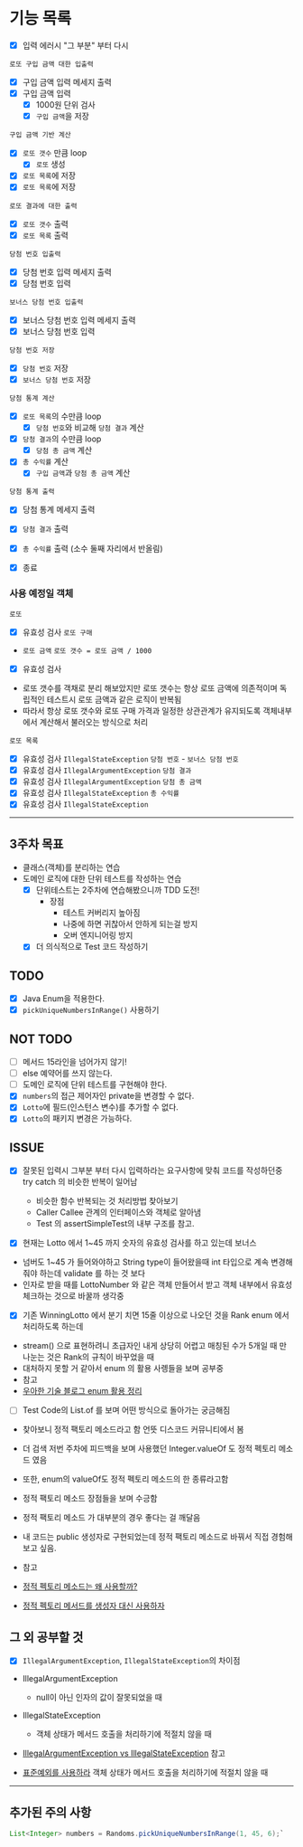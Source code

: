 # 기능 목록

- [x] 입력 에러시 "그 부분" 부터 다시   

`로또 구입 금액 대한 입출력`
- [x] 구입 금액 입력 메세지 출력
- [x] 구입 금액 입력
  - [x] 1000원 단위 검사
  - [x] `구입 금액`을 저장

`구입 금액 기반 계산`
- [x] `로또 갯수` 만큼 loop
  - [x] `로또` 생성
- [x] `로또 목록`에 저장
- [x] `로또 목록`에 저장

`로또 결과에 대한 출력`
- [x] `로또 갯수` 출력
- [x] `로또 목록` 출력

`당첨 번호 입출력`
- [x] 당첨 번호 입력 메세지 출력
- [x] 당첨 번호 입력

`보너스 당첨 번호 입출력`
- [x] 보너스 당첨 번호 입력 메세지 출력
- [x] 보너스 당첨 번호 입력

`당첨 번호 저장`
- [x] `당첨 번호` 저장 
- [x] `보너스 당첨 번호` 저장

`당첨 통계 계산`
- [x] `로또 목록`의 수만큼 loop
  - [x] `당첨 번호`와 비교해 `당첨 결과` 계산
- [x] `당청 결과`의 수만큼 loop
  - [x] `당첨 총 금액` 계산
- [x] `총 수익률` 계산
  - [x] `구입 금액`과 `당첨 총 금액` 계산

`당첨 통계 출력`
- [x] 당첨 통계 메세지 출력
- [x] `당첨 결과` 출력
- [x] `총 수익률` 출력 (소수 둘째 자리에서 반올림)

- [x] 종료

### 사용 예정일 객체

`로또`
- [x] 유효성 검사
`로또 구매`
- `로또 금액` `로또 갯수 = 로또 금액 / 1000`
- [x] 유효성 검사
- 로또 갯수를 객채로 분리 해보았지만 로또 갯수는 항상 로또 금액에 의존적이며 독립적인 테스트시 로또 금액과 같은 로직이 반복됨
- 따라서 항상 로또 갯수와 로또 구매 가격과 일정한 상관관계가 유지되도록 객체내부에서 계산해서 불러오는 방식으로 처리

`로또 목록`
- [x] 유효성 검사 `IllegalStateException`
`당첨 번호` - `보너스 당첨 번호`
- [x] 유효성 검사 `IllegalArgumentException`
`당첨 결과`
- [x] 유효성 검사 `IllegalArgumentException`
`당첨 총 금액`
- [x] 유효성 검사 `IllegalStateException`
`총 수익률`
- [x] 유효성 검사 `IllegalStateException`
---
## 3주차 목표
- 클래스(객체)를 분리하는 연습
- 도메인 로직에 대한 단위 테스트를 작성하는 연습
  - [x] 단위테스트는 2주차에 연습해봤으니까 TDD 도전!
    - 장점
      - 테스트 커버리지 높아짐
      - 나중에 하면 귀찮아서 안하게 되는걸 방지
      - 오버 엔지니어링 방지
  - [x] 더 의식적으로 Test 코드 작성하기

## TODO
- [x] Java Enum을 적용한다.
- [x] `pickUniqueNumbersInRange()` 사용하기
## NOT TODO
- [ ] 메서드 15라인을 넘어가지 않기!
- [ ] else 예약어를 쓰지 않는다.
- [ ] 도메인 로직에 단위 테스트를 구현해야 한다.
- [x] `numbers`의 접근 제어자인 private을 변경할 수 없다.
- [x] `Lotto`에 필드(인스턴스 변수)를 추가할 수 없다.
- [x] `Lotto`의 패키지 변경은 가능하다.
## ISSUE
- [x] 잘못된 입력시 그부분 부터 다시 입력하라는 요구사항에 맞춰 코드를 작성하던중 try catch 의 비슷한 반복이 일어남   
  - 비슷한 함수 반복되는 것 처리방법 찾아보기
  - Caller Callee 관계의 인터페이스와 객체로 알아냄
  - Test 의 assertSimpleTest의 내부 구조를 참고.

- [x] 현재는 Lotto 에서 1~45 까지 숫자의 유효성 검사를 하고 있는데 보너스
- 넘버도 1~45 가 들어와야하고 String type이 들어왔을때 int 타입으로 계속 변경해줘야 하는데 validate 를 하는 것 보다
- 인자로 받을 때를 LottoNumber 와 같은 객체 만들어서 받고 객체 내부에서 유효성 체크하는 것으로 바꿀까 생각중

- [x] 기존 WinningLotto 에서 분기 치면 15줄 이상으로 나오던 것을 Rank enum 에서 처리하도록 하는데
- stream() 으로 표현하려니 초급자인 내게 상당히 어렵고 매칭된 수가 5개일 때 만 나눈는 것은 Rank의 규칙이 바꾸었을 때
- 대처하지 못할 거 같아서 enum 의 활용 사롕들을 보며 공부중
- 참고
- [우아한 기술 블로그 enum 활용 정리](https://techblog.woowahan.com/2527/)

- [ ] Test Code의 List.of 를 보며 어떤 방식으로 돌아가는 궁금해짐 
- 찾아보니 정적 팩토리 메소드라고 함 언뜻 디스코드 커뮤니티에서 봄 
- 더 검색 저번 주차에 피드백을 보며 사용했던 Integer.valueOf 도 정적 펙토리 메소드 였음
- 또한, enum의 valueOf도 정적 펙토리 메소드의 한 종류라고함
- 정적 팩토리 메소드 장점들을 보며 수긍함
- 정적 팩토리 메소드 가 대부분의 경우 좋다는 걸 깨달음
- 내 코드는 public 생성자로 구현되었는데 정적 팩토리 메소드로 바꿔서 직접 경험해보고 싶음.

- 참고
- [정적 펙토리 메소드는 왜 사용할까?](https://tecoble.techcourse.co.kr/post/2020-05-26-static-factory-method/)
- [정적 펙토리 메서드를 생성자 대신 사용하자](https://inpa.tistory.com/entry/GOF-%F0%9F%92%A0-%EC%A0%95%EC%A0%81-%ED%8C%A9%ED%86%A0%EB%A6%AC-%EB%A9%94%EC%84%9C%EB%93%9C-%EC%83%9D%EC%84%B1%EC%9E%90-%EB%8C%80%EC%8B%A0-%EC%82%AC%EC%9A%A9%ED%95%98%EC%9E%90)

## 그 외 공부할 것
- [x] `IllegalArgumentException`, `IllegalStateException`의 차이점
- IllegalArgumentException
  - null이 아닌 인자의 값이 잘못되었을 때
- IllegalStateException
  - 객체 상태가 메서드 호출을 처리하기에 적절치 않을 때

- [IllegalArgumentException vs IllegalStateException](https://velog.io/@injoon2019/IllegalArgumentException-vs-IllegalStateException) 참고
- [표준예외를 사용하라](https://blog.voidmainvoid.net/7)
객체 상태가 메서드 호출을 처리하기에 적절치 않을 때
---
## 추가된 주의 사항

```java
List<Integer> numbers = Randoms.pickUniqueNumbersInRange(1, 45, 6);`
```
